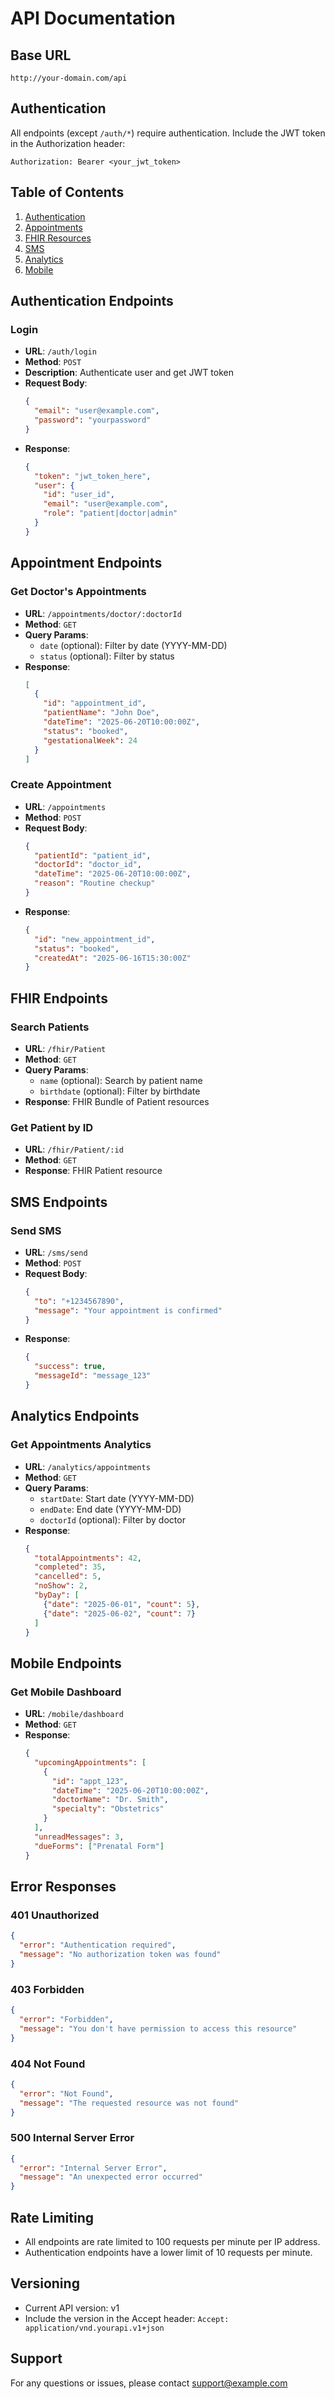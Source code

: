 # API Documentation

## Base URL
`http://your-domain.com/api`

## Authentication
All endpoints (except `/auth/*`) require authentication. Include the JWT token in the Authorization header:
```
Authorization: Bearer <your_jwt_token>
```

## Table of Contents
1. [Authentication](#authentication-endpoints)
2. [Appointments](#appointment-endpoints)
3. [FHIR Resources](#fhir-endpoints)
4. [SMS](#sms-endpoints)
5. [Analytics](#analytics-endpoints)
6. [Mobile](#mobile-endpoints)

## Authentication Endpoints

### Login
- **URL**: `/auth/login`
- **Method**: `POST`
- **Description**: Authenticate user and get JWT token
- **Request Body**:
  ```json
  {
    "email": "user@example.com",
    "password": "yourpassword"
  }
  ```
- **Response**:
  ```json
  {
    "token": "jwt_token_here",
    "user": {
      "id": "user_id",
      "email": "user@example.com",
      "role": "patient|doctor|admin"
    }
  }
  ```

## Appointment Endpoints

### Get Doctor's Appointments
- **URL**: `/appointments/doctor/:doctorId`
- **Method**: `GET`
- **Query Params**:
  - `date` (optional): Filter by date (YYYY-MM-DD)
  - `status` (optional): Filter by status
- **Response**:
  ```json
  [
    {
      "id": "appointment_id",
      "patientName": "John Doe",
      "dateTime": "2025-06-20T10:00:00Z",
      "status": "booked",
      "gestationalWeek": 24
    }
  ]
  ```

### Create Appointment
- **URL**: `/appointments`
- **Method**: `POST`
- **Request Body**:
  ```json
  {
    "patientId": "patient_id",
    "doctorId": "doctor_id",
    "dateTime": "2025-06-20T10:00:00Z",
    "reason": "Routine checkup"
  }
  ```
- **Response**:
  ```json
  {
    "id": "new_appointment_id",
    "status": "booked",
    "createdAt": "2025-06-16T15:30:00Z"
  }
  ```

## FHIR Endpoints

### Search Patients
- **URL**: `/fhir/Patient`
- **Method**: `GET`
- **Query Params**:
  - `name` (optional): Search by patient name
  - `birthdate` (optional): Filter by birthdate
- **Response**: FHIR Bundle of Patient resources

### Get Patient by ID
- **URL**: `/fhir/Patient/:id`
- **Method**: `GET`
- **Response**: FHIR Patient resource

## SMS Endpoints

### Send SMS
- **URL**: `/sms/send`
- **Method**: `POST`
- **Request Body**:
  ```json
  {
    "to": "+1234567890",
    "message": "Your appointment is confirmed"
  }
  ```
- **Response**:
  ```json
  {
    "success": true,
    "messageId": "message_123"
  }
  ```

## Analytics Endpoints

### Get Appointments Analytics
- **URL**: `/analytics/appointments`
- **Method**: `GET`
- **Query Params**:
  - `startDate`: Start date (YYYY-MM-DD)
  - `endDate`: End date (YYYY-MM-DD)
  - `doctorId` (optional): Filter by doctor
- **Response**:
  ```json
  {
    "totalAppointments": 42,
    "completed": 35,
    "cancelled": 5,
    "noShow": 2,
    "byDay": [
      {"date": "2025-06-01", "count": 5},
      {"date": "2025-06-02", "count": 7}
    ]
  }
  ```

## Mobile Endpoints

### Get Mobile Dashboard
- **URL**: `/mobile/dashboard`
- **Method**: `GET`
- **Response**:
  ```json
  {
    "upcomingAppointments": [
      {
        "id": "appt_123",
        "dateTime": "2025-06-20T10:00:00Z",
        "doctorName": "Dr. Smith",
        "specialty": "Obstetrics"
      }
    ],
    "unreadMessages": 3,
    "dueForms": ["Prenatal Form"]
  }
  ```

## Error Responses

### 401 Unauthorized
```json
{
  "error": "Authentication required",
  "message": "No authorization token was found"
}
```

### 403 Forbidden
```json
{
  "error": "Forbidden",
  "message": "You don't have permission to access this resource"
}
```

### 404 Not Found
```json
{
  "error": "Not Found",
  "message": "The requested resource was not found"
}
```

### 500 Internal Server Error
```json
{
  "error": "Internal Server Error",
  "message": "An unexpected error occurred"
}
```

## Rate Limiting
- All endpoints are rate limited to 100 requests per minute per IP address.
- Authentication endpoints have a lower limit of 10 requests per minute.

## Versioning
- Current API version: v1
- Include the version in the Accept header: `Accept: application/vnd.yourapi.v1+json`

## Support
For any questions or issues, please contact support@example.com

